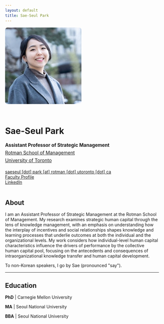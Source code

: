 ```yaml
---
layout: default
title: Sae-Seul Park
---
```


<div style="display: flex; gap: 2rem; align-items: flex-start; margin-bottom: 2rem; flex-wrap: wrap;">
  <img src="saeseulpark.jpg" alt="Sae-Seul Park" style="width: 250px; border-radius: 8px;">
  <div style="flex: 1; min-width: 300px;">
    <h1>Sae-Seul Park</h1>
    <p style="font-size: 1.1em; line-height: 1.6;">
      <strong>Assistant Professor of Strategic Management</strong><br>
      <a href="https://www.rotman.utoronto.ca/">Rotman School of Management</a><br>
      <a href="https://www.utoronto.ca/">University of Toronto</a>
    </p>
    <p>
      <a href="mailto:saeseul.park@rotman.utoronto.ca">saeseul [dot] park [at] rotman [dot] utoronto [dot] ca</a><br>
      <!-- <a href="https://apps.rotman.utoronto.ca/rDrive/?CVmottkevi">CV (PDF)</a><br> -->
      <a href="https://discover.research.utoronto.ca/52890-saeseul-park">Faculty Profile</a><br>
      <a href="https://www.linkedin.com/in/sae-park/">LinkedIn</a>
    </p>
  </div>
</div>

## About

I am an Assistant Professor of Strategic Management at the Rotman School of Management. My research examines strategic human capital through the lens of knowledge management, with an emphasis on understanding how the interplay of incentives and social relationships shapes knowledge and learning processes that underlie outcomes at both the individual and the organizational levels. My work considers how individual-level human capital characteristics influence the drivers of performance by the collective human capital pool, focusing on the antecedents and consequences of intraorganizational knowledge transfer and human capital development.

To non-Korean speakers, I go by Sae (pronounced "say").

<!-- --- -->

<!-- ## Research

**Peer-Reviewed Publications and Papers Under Review**
- How Individual Regulators Contribute to the (Under)Performance of Regulatory Firms: Evidence from Microdata
(w/ Oliver Hahl & Sunkee Lee). _Revise & Resubmit_ at _Strategic Management Journal_.
  - Nominated for Best Conference Paper Prize and Best Research Methods Prize at the _SMS Annual Conference_ (2021)

- The Mechanisms and Components of Knowledge Transfer within Organizations. (w/ Linda Argote, Jerry Guo & Oliver Hahl). (2022). _Organization Science, 33_(3), 1232–1249.

  
**Works in Progress**
- How Performance Incentives Impact Networks, Content, and Utilization of Shared Knowledge: Evidence from Digital Trace Data. **_Job Market Paper._**
  - Finalist for Best Paper Award (Strategic Human Capital IG) and nominated for Best Conference Paper Prize and Best PhD Paper Prize at the _SMS Annual Conference_ (2022)

- Are Knowledge Sharing and Learning Tradeoffs? Linking Performance Incentives with Digital Information Systems Usage. _Working Paper._

- Efforting Like a Pro: How Individual Agents React to Industry Crises (w/ Oliver Hahl). _Working Paper._

- Biting the Hand That Feeds? How Organizational Training Influences Productivity and Labor Market Mobility in a Developing Country. _Field Experiment in Progress._


---

## Teaching

**Instructor**

* Negotiation and Conflict Resolution
   * Spring 2021 full semester course (enrollment: 32) 
   * Selected anonymous student remarks: 
      * _Professor Park was not only extremely knowledgeable but also passionate about making sure that we got the most out of her class. I really appreciated the well-structured lessons and helpful feedback from her. Plus, Professor Park is very friendly and approachable!_
      * _I had a lot of fun in this course, though the requirements were a bit demanding. The professor's energy was infectious. She kept us engaged even though things were online and it was a morning class._
      * _Professor Park genuinely cares about students. She is willing to work with you and to listen to your ideas._
 
**Guest Lecturer**
* Seminar in Organizational Theory (PhD)
* Organizational Behavior (UG)

**Teaching Assistant**

* Seminar in Organizational Theory (PhD)
* Corporate Strategy (MBA)
* Managing Organizations and Networks (MBA)
* Statistical Decision Making (MBA)
* Organizational Design and Implementation (MS)
* Managing Across Cultures (UG) -->

---

## Education

**PhD** | Carnegie Mellon University

**MA** | Seoul National University

**BBA** | Seoul National University
